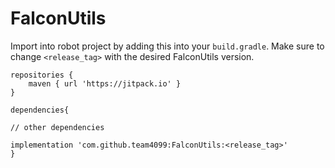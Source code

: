 # FalconUtils

Import into  robot project by adding this into your `build.gradle`. Make sure to change `<release_tag>` with the desired FalconUtils version.
```
repositories {
    maven { url 'https://jitpack.io' }
}

dependencies{

// other dependencies

implementation 'com.github.team4099:FalconUtils:<release_tag>'
}
```
